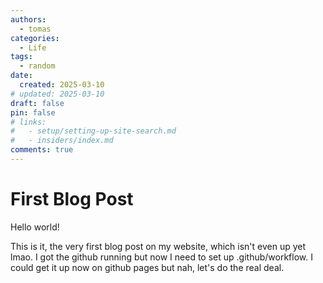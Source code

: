 ```yaml
---
authors:
  - tomas
categories:
  - Life
tags:
  - random
date:
  created: 2025-03-10
# updated: 2025-03-10
draft: false
pin: false
# links:
#   - setup/setting-up-site-search.md
#   - insiders/index.md
comments: true
---
```


# First Blog Post

Hello world!

<!-- more -->

This is it, the very first blog post on my website, which isn't even up yet lmao. I got the github running but now I need to set up .github/workflow.
I could get it up now on github pages but nah, let's do the real deal.
